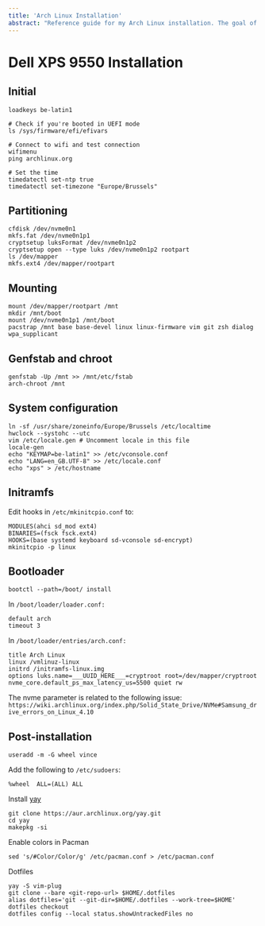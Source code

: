 ```yaml
---
title: 'Arch Linux Installation'
abstract: "Reference guide for my Arch Linux installation. The goal of this document is to have a quick reference for when reinstalling or troubleshooting my installation."
---
```


# Dell XPS 9550 Installation

## Initial

```
loadkeys be-latin1

# Check if you're booted in UEFI mode
ls /sys/firmware/efi/efivars

# Connect to wifi and test connection
wifimenu
ping archlinux.org

# Set the time
timedatectl set-ntp true
timedatectl set-timezone "Europe/Brussels"
```

## Partitioning

```
cfdisk /dev/nvme0n1
mkfs.fat /dev/nvme0n1p1
cryptsetup luksFormat /dev/nvme0n1p2
cryptsetup open --type luks /dev/nvme0n1p2 rootpart
ls /dev/mapper
mkfs.ext4 /dev/mapper/rootpart
```

## Mounting

```
mount /dev/mapper/rootpart /mnt
mkdir /mnt/boot
mount /dev/nvme0n1p1 /mnt/boot
pacstrap /mnt base base-devel linux linux-firmware vim git zsh dialog wpa_supplicant
```

## Genfstab and chroot

```
genfstab -Up /mnt >> /mnt/etc/fstab
arch-chroot /mnt
```

## System configuration

```
ln -sf /usr/share/zoneinfo/Europe/Brussels /etc/localtime
hwclock --systohc --utc
vim /etc/locale.gen # Uncomment locale in this file
locale-gen
echo "KEYMAP=be-latin1" >> /etc/vconsole.conf
echo "LANG=en_GB.UTF-8" >> /etc/locale.conf
echo "xps" > /etc/hostname
```

## Initramfs

Edit hooks in `/etc/mkinitcpio.conf` to:

```
MODULES(ahci sd_mod ext4)
BINARIES=(fsck fsck.ext4)
HOOKS=(base systemd keyboard sd-vconsole sd-encrypt)
mkinitcpio -p linux
```

## Bootloader

```
bootctl --path=/boot/ install
```

In `/boot/loader/loader.conf:`

```
default arch
timeout 3
```

In `/boot/loader/entries/arch.conf:`

```
title Arch Linux
linux /vmlinuz-linux
initrd /initramfs-linux.img
options luks.name=___UUID_HERE___=cryptroot root=/dev/mapper/cryptroot nvme_core.default_ps_max_latency_us=5500 quiet rw
```

The nvme parameter is related to the following issue: `https://wiki.archlinux.org/index.php/Solid_State_Drive/NVMe#Samsung_drive_errors_on_Linux_4.10`

## Post-installation

```
useradd -m -G wheel vince
```

Add the following to `/etc/sudoers`:

```
%wheel  ALL=(ALL) ALL
```

Install [yay](https://github.com/Jguer/yay)

```
git clone https://aur.archlinux.org/yay.git
cd yay
makepkg -si
```

Enable colors in Pacman

```
sed 's/#Color/Color/g' /etc/pacman.conf > /etc/pacman.conf
```

Dotfiles

```
yay -S vim-plug
git clone --bare <git-repo-url> $HOME/.dotfiles
alias dotfiles='git --git-dir=$HOME/.dotfiles --work-tree=$HOME'
dotfiles checkout
dotfiles config --local status.showUntrackedFiles no
```
